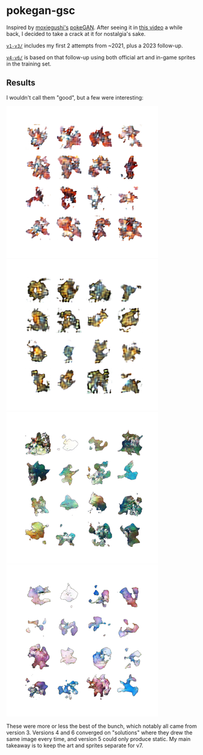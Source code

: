 # pokegan-gsc

Inspired by [moxiegushi's](https://github.com/moxiegushi) [pokeGAN](https://github.com/moxiegushi/pokeGAN). After seeing it in [this video](https://www.youtube.com/watch?v=yz6dNf7X7SA) a while back, I decided to take a crack at it for nostalgia's sake.

[`v1-v3/`](./v1-v3/) includes my first 2 attempts from ~2021, plus a 2023 follow-up.

[`v4-v6/`](./v4-v6/) is based on that follow-up using both official art and in-game sprites in the training set.

## Results
I wouldn't call them "good", but a few were interesting:

![](./samples/28_1704169578.png)
![](./samples/60_1704167631.png)
![](./samples/460.png)
![](./samples/465.png)

These were more or less the best of the bunch, which notably all came from version 3. Versions 4 and 6 converged on "solutions" where they drew the same image every time, and version 5 could only produce static. My main takeaway is to keep the art and sprites separate for v7.